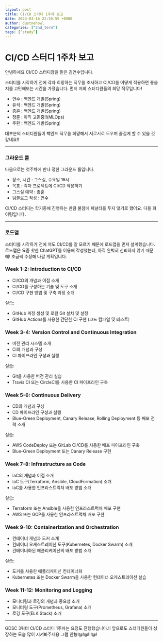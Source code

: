 ```yaml
---
layout: post
title: CI/CD 스터디 1주차 보고
date: 2023-03-16 23:59:59 +0900
author: dustnehowl
categories: ["2nd_term"]
tags: [”study”]
---
```


# CI/CD 스터디 1주차 보고

안녕하세요 CI/CD 스터디장을 맡은 김연수입니다.

스터디를 시작하기 전에 각자 희망하는 직무를 조사하고 CI/CD를 어떻게 적용하면 좋을지를 고민해보는 시간을 가졌습니다. 먼저 저희 스터디원들의 희망 직무입니다!

- 연수 : 백엔드 개발(Spring)
- 유석 : 백엔드 개발(Spring)
- 종훈 : 백엔드 개발(Spring)
- 정준 : 아직 고민중!!(MLOps)
- 주환 : 백엔드 개발(Spring)

대부분의 스터디원들이 백엔드 직무를 희망해서 서로서로 도우며 즐겁게 할 수 있을 것 같네요!!

---

### 그라운드 룰

다음으로는 첫주차에 만나 정한 그라운드 룰입니다.

- 장소, 시간 : 그스실, 수요일 19시
- 목표 : 각자 프로젝트에 CI/CD 적용하기
- 그스실 예약 : 종훈
- 팀블로그 작성 : 연수

CI/CD 스터디는 학기중에 진행하는 만큼 불참에 페널티를 두지 않기로 했어요. 다들 화이팅입니다.

---

### 로드맵

스터디를 시작하기 전에 저도 CI/CD를 잘 모르기 때문에 로드맵을 먼저 설계했습니다. 로드맵은 요즘 핫한 ChatGPT를 이용해 작성했는데, 아직 완벽히 신뢰하지 않기 때문에! 조금씩 수정해 나갈 계획입니다.

### **Week 1-2: Introduction to CI/CD**

- CI/CD의 개념과 이점 소개
- CI/CD를 구성하는 기술 및 도구 소개
- CI/CD 구현 방법 및 구축 과정 소개

실습:

- GitHub 계정 생성 및 로컬 Git 설치 및 설정
- GitHub Actions를 사용한 간단한 CI 구현 (코드 컴파일 및 테스트)

### **Week 3-4: Version Control and Continuous Integration**

- 버전 관리 시스템 소개
- CI의 개념과 구성
- CI 파이프라인 구성과 실행

실습:

- Git을 사용한 버전 관리 실습
- Travis CI 또는 CircleCI를 사용한 CI 파이프라인 구축

### **Week 5-6: Continuous Delivery**

- CD의 개념과 구성
- CD 파이프라인 구성과 실행
- Blue-Green Deployment, Canary Release, Rolling Deployment 등 배포 전략 소개

실습:

- AWS CodeDeploy 또는 GitLab CI/CD를 사용한 배포 파이프라인 구축
- Blue-Green Deployment 또는 Canary Release 구현

### **Week 7-8: Infrastructure as Code**

- IaC의 개념과 이점 소개
- IaC 도구(Terraform, Ansible, CloudFormation) 소개
- IaC를 사용한 인프라스트럭처 배포 방법 소개

실습:

- Terraform 또는 Ansible을 사용한 인프라스트럭처 배포 구현
- AWS 또는 GCP를 사용한 인프라스트럭처 배포 구현

### **Week 9-10: Containerization and Orchestration**

- 컨테이너 개념과 도커 소개
- 컨테이너 오케스트레이션 도구(Kubernetes, Docker Swarm) 소개
- 컨테이너화된 애플리케이션의 배포 방법 소개

실습:

- 도커를 사용한 애플리케이션 컨테이너화
- Kubernetes 또는 Docker Swarm을 사용한 컨테이너 오케스트레이션 실습

### **Week 11-12: Monitoring and Logging**

- 모니터링과 로깅의 개념과 중요성 소개
- 모니터링 도구(Prometheus, Grafana) 소개
- 로깅 도구(ELK Stack) 소개

---

GDSC 3쿼터 CI/CD 스터디 1주차는 요정도 진행했습니다.!! 앞으로도 스터디원들이 성장하는 모습 많이 지켜봐주세용 그럼 안뇽!@!@!!!@!
